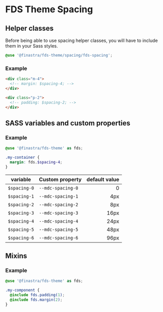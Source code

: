 # FDS Theme Spacing

## Helper classes

Before being able to use spacing helper classes, you will have to include them in your Sass styles.

```SCSS
@use '@finastra/fds-theme/spacing/fds-spacing';
```

### Example

```HTML
<div class="m-4">
  <!-- margin: $spacing-4; -->
</div>
```

```HTML
<div class="p-2">
  <!-- padding: $spacing-2; -->
</div>
```

## SASS variables and custom properties

### Example

```SCSS
@use '@finastra/fds-theme' as fds;

.my-container {
  margin: fds.$spacing-4;
}
```

| variable     | Custom property   | default value |
| ------------ | ----------------- | ------------: |
| `$spacing-0` | `--mdc-spacing-0` |             0 |
| `$spacing-1` | `--mdc-spacing-1` |           4px |
| `$spacing-2` | `--mdc-spacing-2` |           8px |
| `$spacing-3` | `--mdc-spacing-3` |          16px |
| `$spacing-4` | `--mdc-spacing-4` |          24px |
| `$spacing-5` | `--mdc-spacing-5` |          48px |
| `$spacing-6` | `--mdc-spacing-6` |          96px |

## Mixins

### Example

```SCSS
@use '@finastra/fds-theme' as fds;

.my-component {
  @include fds.padding(1);
  @include fds.margin(2);
}
```
